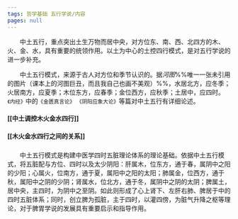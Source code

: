 ```yaml
---
tags: 哲学基础 五行学说/内容
pages: null
---
```

&emsp;&emsp;中土五行，重点突出土生万物而居中央，对方位东、南、西、北四方的木、火、金、水，具有重要的统领作用。以土为中心的土控四行模式，是对五行学说的进一步补充。

&emsp;&emsp;中土五行模式，来源于古人对方位和季节认识的。据*河图*%%唯一一张未引用的图片（课本上的河图巨丑，而且我自己也画不美观）%%，水居北方，应冬季；火居南方，应夏季；木位东方，应春季；金位西方，应秋季；土居中，应四时。`《内经》`中的`《金匮真言论》` `《阴阳应象大论》`等篇对中土五行有详细论述。

<div align=center>
	<div src="中土五行.png" width=60% class="internal-embed">
	</div>
</div>

#### [[中土调控木火金水四行]]
#### [[木火金水四行之间的关系]]
###
&emsp;&emsp;中土五行模式是构建中医学四时五脏理论体系的理论基础。依据中土五行模式，将五脏配与方位、四时以及太少阴阳：肝属木，位东方，通于春，属阴中之阳的少阳；心属火，位南方，通于夏，属阳中之阳的太阳；肺属金，位西方，通于秋，属阳中之阴的少阴；肾属水，位北方，通于冬，属阴中之阴的太阴；脾属土，居中央，主四时，为阴中之至阴。如此则形成了心上肾下、左肝右肺、脾居于中的四时五脏体系；同时，创立脾为孤脏，主于四时，以灌四傍，为脏气升降之枢等理论，对于脾胃学说的发展具有重要启示和指导作用。